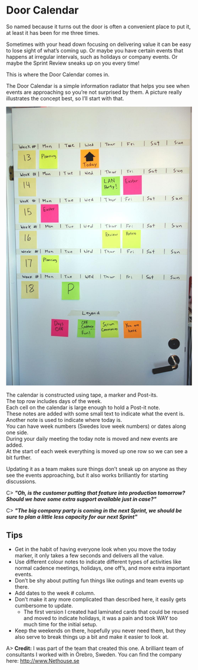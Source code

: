 # Door Calendar

So named because it turns out the door is often a convenient place to put it, at least it has been for me three times.

Sometimes with your head down focusing on delivering value it can be easy to lose sight of what’s coming up. Or maybe you have certain events that happens at irregular intervals, such as holidays or company events. Or maybe the Sprint Review sneaks up on you every time!

This is where the Door Calendar comes in. 

The Door Calendar is a simple information radiator that helps you see when events are approaching so you’re not surprised by them. A picture really illustrates the concept best, so I’ll start with that.

![Door Calendar](images/door-calendar.jpg)

The calendar is constructed using tape, a marker and Post-its.  
The top row includes days of the week.  
Each cell on the calendar is large enough to hold a Post-it note.  
These notes are added with some small text to indicate what the event is.  
Another note is used to indicate where today is.  
You can have week numbers (Swedes love week numbers) or dates along one side.  
During your daily meeting the today note is moved and new events are added.  
At the start of each week everything is moved up one row so we can see a bit further.  

Updating it as a team makes sure things don’t sneak up on anyone as they see the events approaching, but it also works brilliantly for starting discussions.

C> ***"Oh, is the customer putting that feature into production tomorrow?
Should we have some extra support available just in case?"***

C> ***"The big company party is coming in the next Sprint, we should be sure to plan a little less capacity for our next Sprint"***

## Tips
- Get in the habit of having everyone look when you move the today marker, it only takes a few seconds and delivers all the value.
- Use different colour notes to indicate different types of activities like normal cadence meetings, holidays, one off’s, and more extra important events.
- Don’t be shy about putting fun things like outings and team events up there.
- Add dates to the week # column. 
- Don’t make it any more complicated than described here, it easily gets cumbersome to update.
  * The first version I created had laminated cards that could be reused and moved to indicate holidays, it was a pain and took WAY too much time for the initial setup.
- Keep the weekends on there, hopefully you never need them, but they also serve to break things up a bit and make it easier to look at.

A> **Credit:** I was part of the team that created this one. A brilliant team of consultants I worked with in Örebro, Sweden. You can find the company here: <http://www.Nethouse.se>
